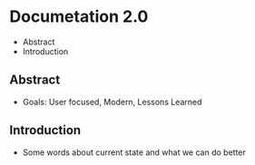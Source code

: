 # Documetation 2.0

<!-- MarkdownTOC -->

- Abstract
- Introduction

<!-- /MarkdownTOC -->


## Abstract

* Goals: User focused, Modern, Lessons Learned

## Introduction

* Some words about current state and what we can do better
